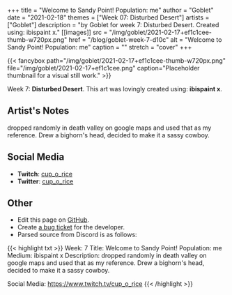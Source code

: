 +++
title =       "Welcome to Sandy Point! Population: me"
author =      "Goblet"
date =        "2021-02-18"
themes =      ["Week 07: Disturbed Desert"]
artists =     ["Goblet"]
description = "by Goblet for week 7: Disturbed Desert. Created using: ibispaint x."
[[images]]
      src = "/img/goblet/2021-02-17+ef1c1cee-thumb-w720px.png"
      href = "/blog/goblet-week-7-d10c"
      alt = "Welcome to Sandy Point! Population: me"
      caption = ""
      stretch = "cover"
+++

{{< fancybox path="/img/goblet/2021-02-17+ef1c1cee-thumb-w720px.png" file="/img/goblet/2021-02-17+ef1c1cee.png" caption="Placeholder thumbnail for a visual still work." >}}


Week 7: **Disturbed Desert**. This art was lovingly created using: **ibispaint x**.

## Artist's Notes

dropped randomly in death valley on google maps and used that as my reference. Drew a bighorn's head, decided to make it a sassy cowboy.

## Social Media

- **Twitch**: <a href='https://twitch.tv/cup_o_rice' target='_blank'>cup_o_rice</a>
- **Twitter**: <a href='https://twitter.com/cup_o_rice' target='_blank'>cup_o_rice</a>

## Other

- Edit this page on [GitHub](https://github.com/teaminkling/web-refresh/edit/main/content/blog/goblet-week-7-d10c.md).
- Create [a bug ticket](https://github.com/teaminkling/web-refresh/issues/new?assignees=&labels=bug&template=problem-report.md&title=) for the developer.
- Parsed source from Discord is as follows:

{{< highlight txt >}}
Week: 7
Title:  Welcome to Sandy Point! Population: me
Medium: ibispaint x 
Description: dropped randomly in death valley on google maps and used that as my reference. Drew a bighorn's head, decided to make it a sassy cowboy. 

Social Media: https://www.twitch.tv/cup_o_rice
{{< /highlight >}}